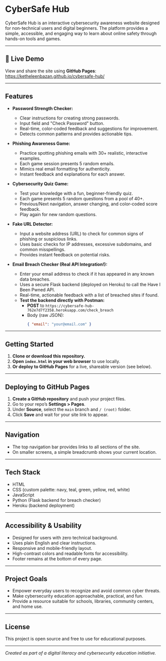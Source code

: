 # CyberSafe Hub

CyberSafe Hub is an interactive cybersecurity awareness website designed for non-technical users and digital beginners. The platform provides a simple, accessible, and engaging way to learn about online safety through hands-on tools and games.

---

## 🚀 Live Demo

View and share the site using **GitHub Pages**:  
https://ketheleenbazan.github.io/cybersafe-hub/

---

## Features

- **Password Strength Checker:**  
  - Clear instructions for creating strong passwords.
  - Input field and "Check Password" button.
  - Real-time, color-coded feedback and suggestions for improvement.
  - Detects common patterns and provides actionable tips.

- **Phishing Awareness Game:**  
  - Practice spotting phishing emails with 30+ realistic, interactive examples.
  - Each game session presents 5 random emails.
  - Mimics real email formatting for authenticity.
  - Instant feedback and explanations for each answer.

- **Cybersecurity Quiz Game:**  
  - Test your knowledge with a fun, beginner-friendly quiz.
  - Each game presents 5 random questions from a pool of 40+.
  - Previous/Next navigation, answer changing, and color-coded score feedback.
  - Play again for new random questions.

- **Fake URL Detector:**  
  - Input a website address (URL) to check for common signs of phishing or suspicious links.
  - Uses basic checks for IP addresses, excessive subdomains, and common misspellings.
  - Provides instant feedback on potential risks.

- **Email Breach Checker (Real API Integration!):**  
  - Enter your email address to check if it has appeared in any known data breaches.
  - Uses a secure Flask backend (deployed on Heroku) to call the Have I Been Pwned API.
  - Real-time, actionable feedback with a list of breached sites if found.
  - **Test the backend directly with Postman:**  
    - **POST** to `https://cybersafe-hub-762e7d7f2358.herokuapp.com/check_breach`  
    - Body (raw JSON):  
      ```json
      { "email": "your@email.com" }
      ```

---

## Getting Started

1. **Clone or download this repository.**
2. **Open `index.html` in your web browser** to use locally.
3. **Or deploy to GitHub Pages** for a live, shareable version (see below).

---

## Deploying to GitHub Pages

1. **Create a GitHub repository** and push your project files.
2. Go to your repo’s **Settings > Pages**.
3. Under **Source**, select the `main` branch and `/ (root)` folder.
4. Click **Save** and wait for your site link to appear.

---

## Navigation

- The top navigation bar provides links to all sections of the site.
- On smaller screens, a simple breadcrumb shows your current location.

---

## Tech Stack

- HTML
- CSS (custom palette: navy, teal, green, yellow, red, white)
- JavaScript
- Python (Flask backend for breach checker)
- Heroku (backend deployment)

---

## Accessibility & Usability

- Designed for users with zero technical background.
- Uses plain English and clear instructions.
- Responsive and mobile-friendly layout.
- High-contrast colors and readable fonts for accessibility.
- Footer remains at the bottom of every page.

---

## Project Goals

- Empower everyday users to recognize and avoid common cyber threats.
- Make cybersecurity education approachable, practical, and fun.
- Provide a resource suitable for schools, libraries, community centers, and home use.

---

## License

This project is open source and free to use for educational purposes.

---

*Created as part of a digital literacy and cybersecurity education initiative.*

